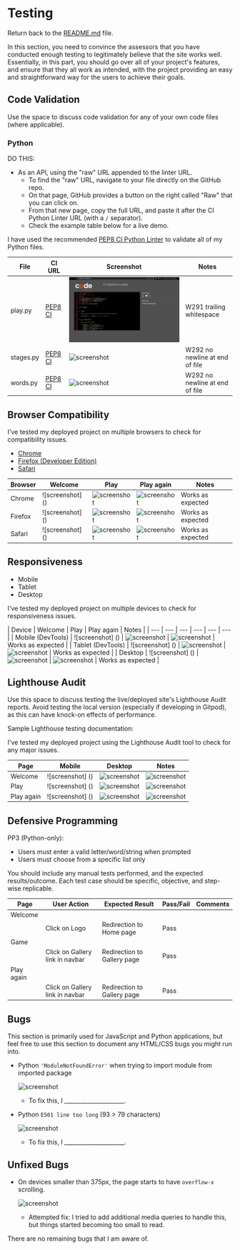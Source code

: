 # Testing

Return back to the [README.md](README.md) file.

In this section, you need to convince the assessors that you have conducted enough testing to legitimately believe that the site works well.
Essentially, in this part, you should go over all of your project's features, and ensure that they all work as intended,
with the project providing an easy and straightforward way for the users to achieve their goals.

## Code Validation

Use the space to discuss code validation for any of your own code files (where applicable).

### Python

DO THIS:
- As an API, using the "raw" URL appended to the linter URL.
    - To find the "raw" URL, navigate to your file directly on the GitHub repo.
    - On that page, GitHub provides a button on the right called "Raw" that you can click on.
    - From that new page, copy the full URL, and paste it after the CI Python Linter URL (with a `/` separator).
    - Check the example table below for a live demo.

I have used the recommended [PEP8 CI Python Linter](https://pep8ci.herokuapp.com) to validate all of my Python files.

| File | CI URL | Screenshot | Notes |
| --- | --- | --- | --- |
|play.py | [PEP8 CI](https://pep8ci.herokuapp.com/https://raw.githubusercontent.com/ilswh/play-in-python/main/play.py) | ![screenshot](documentation/py-validation-play.png) | W291 trailing whitespace |
| stages.py | [PEP8 CI](https://pep8ci.herokuapp.com/https://raw.githubusercontent.com/ilswh/play-in-python/main/checkout/stages.py) | ![screenshot](documentation/py-validation-checkout-urls.png) | W292 no newline at end of file |
| words.py | [PEP8 CI](https://pep8ci.herokuapp.com/https://raw.githubusercontent.com/ilswh/play-in-python/main/checkout/words.py) | ![screenshot](documentation/py-validation-checkout-words.png) | W292 no newline at end of file |

## Browser Compatibility

I've tested my deployed project on multiple browsers to check for compatibility issues.

- [Chrome](https://www.google.com/chrome)
- [Firefox (Developer Edition)](https://www.mozilla.org/firefox/developer)
- [Safari](https://support.apple.com/downloads/safari)

| Browser | Welcome | Play | Play again | Notes |
| --- | --- | --- | --- | --- |
| Chrome | ![screenshot] () | ![screenshot]() | ![screenshot]() | Works as expected |
| Firefox | ![screenshot] () | ![screenshot]() | ![screenshot]() | Works as expected |
| Safari | ![screenshot] () | ![screenshot]() | ![screenshot]() | Works as expected |

## Responsiveness

- Mobile
- Tablet
- Desktop

I've tested my deployed project on multiple devices to check for responsiveness issues.

| Device | Welcome | Play | Play again | Notes |
| --- | --- | --- | --- | --- | --- |
| Mobile (DevTools) | ![screenshot] () | ![screenshot]() | ![screenshot]() | Works as expected |
| Tablet (DevTools) | ![screenshot] () | ![screenshot]() | ![screenshot]() | Works as expected |
| Desktop | ![screenshot] () | ![screenshot]() | ![screenshot]() | Works as expected |

## Lighthouse Audit

Use this space to discuss testing the live/deployed site's Lighthouse Audit reports.
Avoid testing the local version (especially if developing in Gitpod), as this can have knock-on effects of performance.

Sample Lighthouse testing documentation:

I've tested my deployed project using the Lighthouse Audit tool to check for any major issues.

| Page | Mobile | Desktop | Notes |
| --- | --- | --- | --- |
| Welcome | ![screenshot] () | ![screenshot]() | ![screenshot]() | Works as expected |
| Play | ![screenshot] () | ![screenshot]() | ![screenshot]() | Works as expected |
| Play again | ![screenshot] () | ![screenshot]() | ![screenshot]() | Works as expected |

## Defensive Programming

PP3 (Python-only):
- Users must enter a valid letter/word/string when prompted
- Users must choose from a specific list only

You should include any manual tests performed, and the expected results/outcome.
Each test case should be specific, objective, and step-wise replicable.

| Page | User Action | Expected Result | Pass/Fail | Comments |
| --- | --- | --- | --- | --- |
| Welcome | | | | |
| | Click on Logo | Redirection to Home page | Pass | |
| Game | | | | |
| | Click on Gallery link in navbar | Redirection to Gallery page | Pass | |
| Play again | | | | |
| | Click on Gallery link in navbar | Redirection to Gallery page | Pass | |

## Bugs

This section is primarily used for JavaScript and Python applications,
but feel free to use this section to document any HTML/CSS bugs you might run into.

- Python `'ModuleNotFoundError'` when trying to import module from imported package

    ![screenshot](documentation/bug03.png)

    - To fix this, I _____________________.


- Python `E501 line too long` (93 > 79 characters)

    ![screenshot](documentation/bug04.png)

    - To fix this, I _____________________.

## Unfixed Bugs

- On devices smaller than 375px, the page starts to have `overflow-x` scrolling.

    ![screenshot](documentation/unfixed-bug01.png)

    - Attempted fix: I tried to add additional media queries to handle this, but things started becoming too small to read.



There are no remaining bugs that I am aware of.
